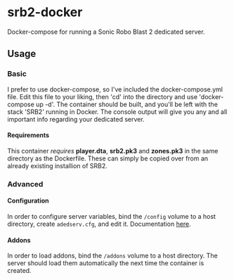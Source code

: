 # srb2-docker

Docker-compose for running a Sonic Robo Blast 2 dedicated server.

## Usage

### Basic

I prefer to use docker-compose, so I've included the docker-compose.yml file. Edit this file to your liking, then 'cd' into the directory and use 'docker-compose up -d'. The container should be built, and you'll be left with the stack 'SRB2' running in Docker. The console output will give you any and all important info regarding your dedicated server.

#### Requirements

This container *requires* **player.dta**, **srb2.pk3** and **zones.pk3** in the same directory as the Dockerfile. These can simply be copied over from an already existing installion of SRB2.

### Advanced

#### Configuration

In order to configure server variables, bind the `/config` volume to a host directory, create `adedserv.cfg`, and edit it. Documentation [here](https://wiki.srb2.org/wiki/Console/Variables#Server_options).

#### Addons

In order to load addons, bind the `/addons` volume to a host directory. The server should load them automatically the next time the container is created.

